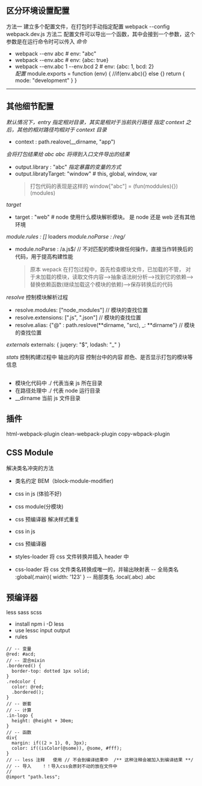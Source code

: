 ## 区分环境设置配置

方法一 建立多个配置文件，在打包时手动指定配置
webpack --config webpack.dev.js
方法二 配置文件可以导出一个函数，其中会接到一个参数，这个参数是在运行命令时可以传入
_命令_

- webpack --env abc # env: "abc"
- webpack --env.abc # env: {abc: true}
- webpack --env.abc 1 --env.bcd 2 # env: {abc: 1, bcd: 2}  
  _配置_
  module.exports = function (env) {
  //if(env.abc){} else {}
  return {
  mode: "development"
  }
  }

---

## 其他细节配置

_默认情况下，entry 指定相对目录，其实是相对于当前执行路径_
_指定 context 之后，其他的相对路径均相对于 context 目录_

- context : path.realove(\_\_dirname, "app")

_会将打包结果给 abc_
_abc 将得到入口文件导出的结果_

- output.library : "abc"
  _指定暴露的变量的方式_
- output.libratyTarget: "window" # this, global, window, var
  > 打包代码的表现是这样的 window["abc"] = (fun(moddules){})(modules)

_target_

- target : "web" # node 使用什么模块解析模块。 是 node 还是 web 还有其他环境

_module.rules : []_ loaders
_module.noParse : /reg/_

- module.noParse : /a\.js\$/ // 不对匹配的模块做任何操作，直接当作转换后的代码，用于提高构建性能
  > 原本 wepack 在打包过程中，首先检查模块文件，已加载的不管，
  > 对于未加载的模块，读取文件内容-->抽象语法树分析-->找到它的依赖-->替换依赖函数(继续加载这个模块的依赖)-->保存转换后的代码

_resolve_
控制模块解析过程

- resolve.modules: ["node_modules"] // 模块的查找位置
- resolve.extensions: [".js", ".json"] // 模块的查找位置
- resolve.alias: {"@" : path.reslove(**dirname, "src), \_: **dirname"} // 模块的查找位置

_externals_
externals: {
juqery: "\$",
lodash: "\_"
}

_stats_
控制构建过程中 输出的内容
控制台中的内容 颜色、是否显示打包的模块等信息

##

- 模块化代码中 ./ 代表当亲 js 所在目录
- 在路径处理中 ./ 代表 node 运行目录
- \_\_dirname 当前 js 文件目录

## 插件

html-webpack-plugin
clean-webpack-plugin
copy-wbpack-plugin

## CSS Module

解决类名冲突的方法

- 类名约定 BEM（block-module-modifier)
- css in js (体验不好)
- css module(分模块)
- css 预编译器
  解决样式重复
- css in js
- css 预编译器

- styles-loader
  将 css 文件转换并插入 header 中
- css-loader
  将 css 文件类名转换成唯一的，并输出映射表
  -- 全局类名
  :global(.main){
  width: '123'
  }
  -- 局部类名
  :local(.abc)
  .abc

## 预编译器

less sass scss

- install
  npm i -D less
- use
  lessc input output
- rules

```less
// -- 变量
@red: #acd;
// -- 混合mixin
.bordered() {
  border-top: dotted 1px solid;
}
.redcolor {
  color: @red;
  .bordered();
}
// -- 嵌套
// -- 计算
.in-logo {
  height: @height + 30em;
}
// -- 函数
div{
  margin: if((2 > 1), 0, 3px);
  color: if((isColor(@some)), @some, #fff);
}
// -- less 注释   使用 // 不会到编译结果中  /** 这种注释会被加入到编译结果 **/ 
// -- 导入    ！！导入css会原封不动的放在文件中
// 
@import "path.less";
```
